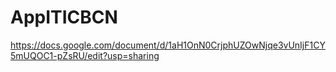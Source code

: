 # AppITICBCN
https://docs.google.com/document/d/1aH1OnN0CrjphUZOwNjqe3vUnIjF1CY5mUQOC1-pZsRU/edit?usp=sharing
